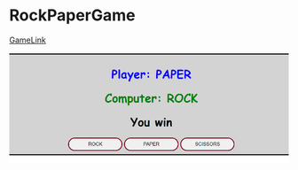 # RockPaperGame

[GameLink](https://mohamadnoor991.github.io/RockPaperGame/)

![gamePhoto](https://github.com/mohamadnoor991/RockPaperGame/blob/main/gamephoto.png)
